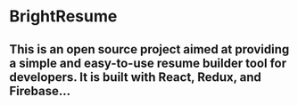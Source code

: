 # BrightResume

## This is an open source project aimed at providing a simple and easy-to-use resume builder tool for developers. It is built with React, Redux, and Firebase...
